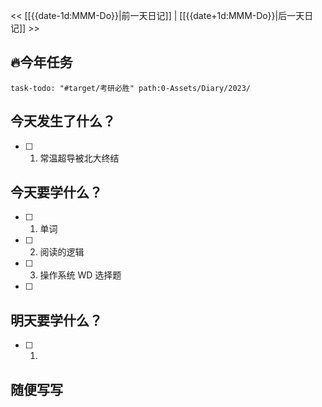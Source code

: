 << [[{{date-1d:MMM-Do}}|前一天日记]] | [[{{date+1d:MMM-Do}}|后一天日记]] >>

## 🔥今年任务
```query
task-todo: "#target/考研必胜" path:0-Assets/Diary/2023/
```

## 今天发生了什么？
- [ ] 1. 常温超导被北大终结

## 今天要学什么？
- [ ] 1. 单词
- [ ] 2. 阅读的逻辑
- [ ] 3. 操作系统 WD 选择题
- [ ] 

## 明天要学什么？
- [ ] 1.

## 随便写写